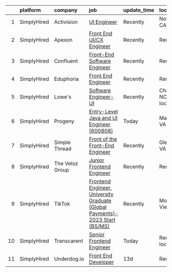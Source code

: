 

|    | platform    | company         | job                                                                                                                                                                                  | update_time   | location                  |
|---:|:------------|:----------------|:-------------------------------------------------------------------------------------------------------------------------------------------------------------------------------------|:--------------|:--------------------------|
|  1 | SimplyHired | Activision      | [UI Engineer](https://www.simplyhired.com/job/vsdH23UaJSGoQXbeSfKJx_ts4RJMBGkp6Qi58VUuA0dv1q6BkQL7LQ?q=ui+engineer)                                                                  | Recently      | Novato, CA                |
|  2 | SimplyHired | Apexon          | [Front End UI/CX Engineer](https://www.simplyhired.com/job/Ag1cw3bqODQq8xs6_kMF8XIUvv9bdfXFjXJqHiKIbmUoPQ-vxW-5Nw?q=ui+engineer)                                                     | Recently      | Remote                    |
|  3 | SimplyHired | Confluent       | [Front-End Software Engineer](https://www.simplyhired.com/job/qmdvyJp_Gw-JWiFDHVJsD3F9ZE_KBbPI4xn3PqpjQ1Mwy-gk2KU1fg?q=ui+engineer)                                                  | Recently      | Remote                    |
|  4 | SimplyHired | Eduphoria       | [Front End Engineer](https://www.simplyhired.com/job/sRuditgqFqe_dO2XCykEI3-Brsl7tPKdAr728no4_EpRCWc-bzX1TQ?q=ui+engineer)                                                           | Recently      | Remote                    |
|  5 | SimplyHired | Lowe's          | [Software Engineer- UI](https://www.simplyhired.com/job/oWRq-Faa_J2B7UyfgZaZQ2WjvQwU1T-KVWsom2cz4olAhCpIikREEQ?q=ui+engineer)                                                        | Recently      | Charlotte, NC +1 location |
|  6 | SimplyHired | Progeny         | [Entry-Level Java and UI Engineer (600808)](https://www.simplyhired.com/job/KCZvpsi3qIRSb-kTsg60v379Q7FCFKQniUqOM4Z6h31s4mQ8O_q5yQ?q=ui+engineer)                                    | Today         | Manassas, VA              |
|  7 | SimplyHired | Simple Thread   | [Front of the Front-End Engineer](https://www.simplyhired.com/job/_R6mQNe7VzfJs7jr-jHO1b-ERdM7ICazI8awMpk_FC8RiC-mxPonnQ?q=ui+engineer)                                              | Recently      | Glen Allen, VA            |
|  8 | SimplyHired | The Veloz Group | [Junior Frontend Engineer](https://www.simplyhired.com/job/1lmRPeJQcIuYQW-Sqf8-1rUzud-_LA4n-p--hYKkb_pBEvImygS1aQ?q=ui+engineer)                                                     | Recently      | Remote                    |
|  9 | SimplyHired | TikTok          | [Frontend Engineer, University Graduate (Global Payments)- 2023 Start (BS/MS)](https://www.simplyhired.com/job/7NuwZL5nYN8y_ZEvj_Jw99-KfQrrq1PBCSS4HeRA5-908afcdb77Ig?q=ui+engineer) | Recently      | Mountain View, CA         |
| 10 | SimplyHired | Transcarent     | [Senior Frontend Engineer](https://www.simplyhired.com/job/Je0f_bmPz0aZTq349uhVNA5tYTEgMlU2AaWA5hp1E2OWcoWQdxjBFQ?q=ui+engineer)                                                     | Today         | Remote +1 location        |
| 11 | SimplyHired | Underdog.io     | [Front End Developer](https://www.simplyhired.com/job/bKHSv5Crya-PQseHciDP5wVap6EGVW40KqRY_ikjYgsi6Xi8F_XGmw?q=ui+engineer)                                                          | 13d           | Remote                    |